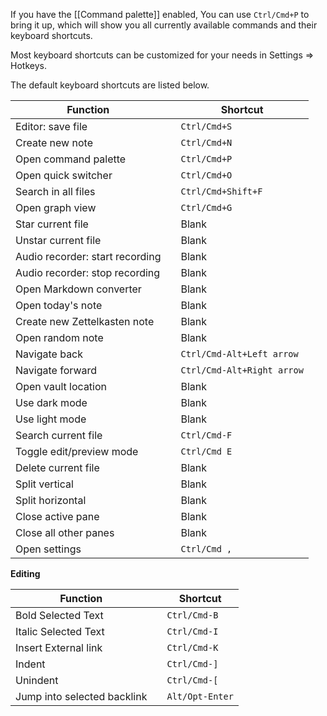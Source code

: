 If you have the [[Command palette]] enabled, You can use `Ctrl/Cmd+P` to bring it up, which will show you all currently available commands and their keyboard shortcuts.

Most keyboard shortcuts can be customized for your needs in Settings => Hotkeys. 

The default keyboard shortcuts are listed below. 

Function                        |   | Shortcut          
------------------------------- | - | ------------------
Editor: save file               |   | `Ctrl/Cmd+S`      
Create new note                 |   | `Ctrl/Cmd+N`      
Open command palette            |   | `Ctrl/Cmd+P`      
Open quick switcher             |   | `Ctrl/Cmd+O`      
Search in all files             |   | `Ctrl/Cmd+Shift+F`
Open graph view                 |   | `Ctrl/Cmd+G`      
Star current file               |   | Blank             
Unstar current file             |   | Blank             
Audio recorder: start recording |   | Blank             
Audio recorder: stop recording  |   | Blank             
Open Markdown converter         |   | Blank             
Open today's note               |   | Blank             
Create new Zettelkasten note    |   | Blank             
Open random note                |   | Blank             
Navigate back                   |   | `Ctrl/Cmd-Alt+Left arrow`  
Navigate forward                |   | `Ctrl/Cmd-Alt+Right arrow`  
Open vault location             |   | Blank             
Use dark mode                   |   | Blank             
Use light mode                  |   | Blank             
Search current file             |   | `Ctrl/Cmd-F`      
Toggle edit/preview mode        |   | `Ctrl/Cmd E`      
Delete current file             |   | Blank             
Split vertical                  |   | Blank             
Split horizontal                |   | Blank             
Close active pane               |   | Blank             
Close all other panes           |   | Blank             
Open settings                   |   | `Ctrl/Cmd ,`      

**Editing**

Function                        |   | Shortcut    
------------------------------- | - | ------------
Bold Selected Text              |   | `Ctrl/Cmd-B` 
Italic Selected Text            |   | `Ctrl/Cmd-I`
Insert External link            |   | `Ctrl/Cmd-K`
Indent                          |   | `Ctrl/Cmd-]`
Unindent                        |   | `Ctrl/Cmd-[`
Jump into selected backlink     |   | `Alt/Opt-Enter`
